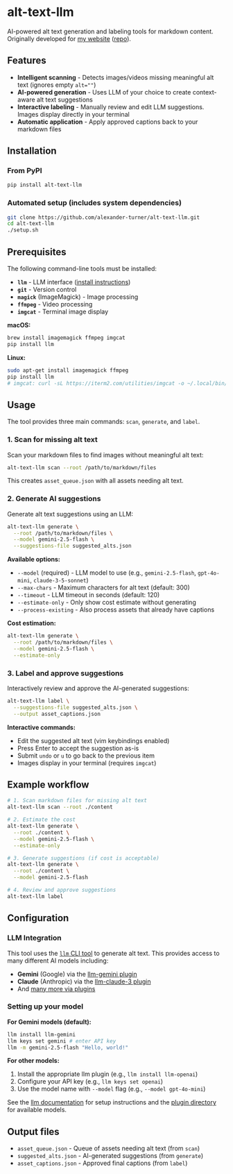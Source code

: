 # alt-text-llm

AI-powered alt text generation and labeling tools for markdown content. Originally developed for [my website](https://turntrout.com/design) ([repo](https://github.com/alexander-turner/TurnTrout.com)).

## Features

- **Intelligent scanning** - Detects images/videos missing meaningful alt text (ignores empty `alt=""`)
- **AI-powered generation** - Uses LLM of your choice to create context-aware alt text suggestions
- **Interactive labeling** - Manually review and edit LLM suggestions. Images display directly in your terminal
- **Automatic application** - Apply approved captions back to your markdown files

## Installation

### From PyPI

```bash
pip install alt-text-llm
```

### Automated setup (includes system dependencies)

```bash
git clone https://github.com/alexander-turner/alt-text-llm.git
cd alt-text-llm
./setup.sh
```

## Prerequisites

The following command-line tools must be installed:

- **`llm`** - LLM interface ([install instructions](https://llm.datasette.io/))
- **`git`** - Version control
- **`magick`** (ImageMagick) - Image processing
- **`ffmpeg`** - Video processing
- **`imgcat`** - Terminal image display

**macOS:**

```bash
brew install imagemagick ffmpeg imgcat
pip install llm
```

**Linux:**

```bash
sudo apt-get install imagemagick ffmpeg
pip install llm
# imgcat: curl -sL https://iterm2.com/utilities/imgcat -o ~/.local/bin/imgcat && chmod +x ~/.local/bin/imgcat
```

## Usage

The tool provides three main commands: `scan`, `generate`, and `label`.

### 1. Scan for missing alt text

Scan your markdown files to find images without meaningful alt text:

```bash
alt-text-llm scan --root /path/to/markdown/files
```

This creates `asset_queue.json` with all assets needing alt text.

### 2. Generate AI suggestions

Generate alt text suggestions using an LLM:

```bash
alt-text-llm generate \
  --root /path/to/markdown/files \
  --model gemini-2.5-flash \
  --suggestions-file suggested_alts.json
```

**Available options:**

- `--model` (required) - LLM model to use (e.g., `gemini-2.5-flash`, `gpt-4o-mini`, `claude-3-5-sonnet`)
- `--max-chars` - Maximum characters for alt text (default: 300)
- `--timeout` - LLM timeout in seconds (default: 120)
- `--estimate-only` - Only show cost estimate without generating
- `--process-existing` - Also process assets that already have captions

**Cost estimation:**

```bash
alt-text-llm generate \
  --root /path/to/markdown/files \
  --model gemini-2.5-flash \
  --estimate-only
```

### 3. Label and approve suggestions

Interactively review and approve the AI-generated suggestions:

```bash
alt-text-llm label \
  --suggestions-file suggested_alts.json \
  --output asset_captions.json
```

**Interactive commands:**

- Edit the suggested alt text (vim keybindings enabled)
- Press Enter to accept the suggestion as-is
- Submit `undo` or `u` to go back to the previous item
- Images display in your terminal (requires `imgcat`)

## Example workflow

```bash
# 1. Scan markdown files for missing alt text
alt-text-llm scan --root ./content

# 2. Estimate the cost
alt-text-llm generate \
  --root ./content \
  --model gemini-2.5-flash \
  --estimate-only

# 3. Generate suggestions (if cost is acceptable)
alt-text-llm generate \
  --root ./content \
  --model gemini-2.5-flash

# 4. Review and approve suggestions
alt-text-llm label
```

## Configuration

### LLM Integration

This tool uses the [`llm` CLI tool](https://llm.datasette.io/) to generate alt text. This provides access to many different AI models including:

- **Gemini** (Google) via the [llm-gemini plugin](https://github.com/simonw/llm-gemini)
- **Claude** (Anthropic) via the [llm-claude-3 plugin](https://github.com/tomviner/llm-claude-3)
- And [many more via plugins](https://llm.datasette.io/en/stable/plugins/directory.html)

### Setting up your model

**For Gemini models (default):**

```bash
llm install llm-gemini
llm keys set gemini # enter API key
llm -m gemini-2.5-flash "Hello, world!"
```

**For other models:**

1. Install the appropriate llm plugin (e.g., `llm install llm-openai`)
2. Configure your API key (e.g., `llm keys set openai`)
3. Use the model name with `--model` flag (e.g., `--model gpt-4o-mini`)

See the [llm documentation](https://llm.datasette.io/en/stable/setup.html) for setup instructions and the [plugin directory](https://llm.datasette.io/en/stable/plugins/directory.html) for available models.

## Output files

- `asset_queue.json` - Queue of assets needing alt text (from `scan`)
- `suggested_alts.json` - AI-generated suggestions (from `generate`)
- `asset_captions.json` - Approved final captions (from `label`)
